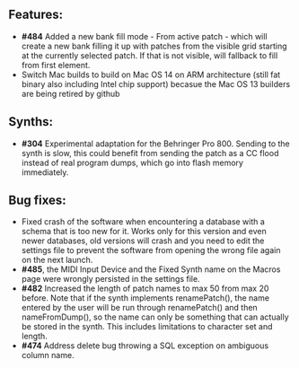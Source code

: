 ## Features:

* **\#484** Added a new bank fill mode - From active patch - which will create a new bank filling it up with patches from the visible grid starting at the currently
selected patch. If that is not visible, will fallback to fill from first element.
* Switch Mac builds to build on Mac OS 14 on ARM architecture (still fat binary also including Intel chip support) becasue the Mac OS 13 builders are being retired by github

## Synths:

* **\#304** Experimental adaptation for the Behringer Pro 800. Sending to the synth is slow, this could benefit from sending the patch as a CC flood instead of real program dumps, which go into flash memory immediately.

## Bug fixes:

* Fixed crash of the software when encountering a database with a schema that is too new for it. Works only for this version and even newer databases, 
old versions will crash and you need to edit the settings file to prevent the software from opening the wrong file again on the next launch.
* **\#485**, the MIDI Input Device and the Fixed Synth name on the Macros page were wrongly persisted in the settings file.
* **\#482** Increased the length of patch names to max 50 from max 20 before. Note that if the synth implements renamePatch(), the name entered by the 
user will be run through renamePatch() and then nameFromDump(), so the name can only be something that can actually be stored in the synth. This includes limitations to character set and length.
* **\#474** Address delete bug throwing a SQL exception on ambiguous column name. 